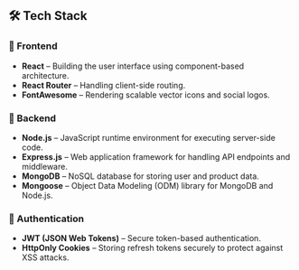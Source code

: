 ## 🛠️ Tech Stack

### 🔹 Frontend
- **React** – Building the user interface using component-based architecture.
- **React Router** – Handling client-side routing.
- **FontAwesome** – Rendering scalable vector icons and social logos.

### 🔹 Backend
- **Node.js** – JavaScript runtime environment for executing server-side code.
- **Express.js** – Web application framework for handling API endpoints and middleware.
- **MongoDB** – NoSQL database for storing user and product data.
- **Mongoose** – Object Data Modeling (ODM) library for MongoDB and Node.js.

### 🔹 Authentication
- **JWT (JSON Web Tokens)** – Secure token-based authentication.
- **HttpOnly Cookies** – Storing refresh tokens securely to protect against XSS attacks.
